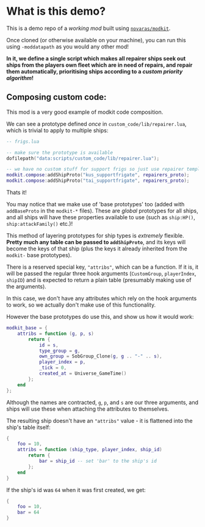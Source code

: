 # What is this demo?

This is a demo repo of a _working mod_ built using [`novaras/modkit`](https://github.com/Novaras/modkit).

Once cloned (or otherwise available on your machine), you can run this using `-moddatapath` as you would any other mod!

**In it, we define a single script which makes all repairer ships seek out ships from the players own fleet which are in need of repairs, and repair them automatically, prioritising ships according to a _custom priority algorithm_!**

## Composing custom code:

This mod is a very good example of modkit code composition.

We can see a prototype defined _once_ in `custom_code/lib/repairer.lua`, which is trivial to apply to multiple ships:

```lua
-- frigs.lua

-- make sure the prototype is available
dofilepath("data:scripts/custom_code/lib/repairer.lua");

-- we have no custom stuff for support frigs so just use repairer template directly
modkit.compose:addShipProto("kus_supportfrigate", repairers_proto);
modkit.compose:addShipProto("tai_supportfrigate", repairers_proto);
```

Thats it!

You may notice that we make use of 'base prototypes' too (added with `addBaseProto` in the `modkit-*` files). These are _global_ prototypes for all ships, and all ships will have these properties available to use (such as `ship:HP()`, `ship:attackFamily()` etc.)!

This method of layering prototypes for ship types is _extremely_ flexible. **Pretty much any table can be passed to `addShipProto`**, and its keys will become the keys of that ship (plus the keys it already inherited from the `modkit-` base prototypes).

There is a reserved special key, `"attribs"`, which can be a function. If it is, it will be passed the regular three hook arguments (`CustomGroup`, `playerIndex`, `shipID`) and is expected to return a plain table (presumably making use of the arguments).

In this case, we don't have any attributes which rely on the hook arguments to work, so we actually don't make use of this functionality.

However the base prototypes do use this, and show us how it would work:

```lua
modkit_base = {
	attribs = function (g, p, s)
		return {
			id = s,
			type_group = g,
			own_group = SobGroup_Clone(g, g .. "-" .. s),
			player_index = p,
			_tick = 0,
			created_at = Universe_GameTime()
		};
	end
};
```

Although the names are contracted, `g`, `p`, and `s` are our three arguments, and ships will use these when attaching the attributes to themselves.

The resulting ship doesn't have an `"attribs"` value - it is flattened into the ship's table itself:

```lua
{
	foo = 10,
	attribs = function (ship_type, player_index, ship_id)
		return {
			bar = ship_id -- set 'bar' to the ship's id
		};
	end
}
```

If the ship's id was `64` when it was first created, we get:

```lua
{
	foo = 10,
	bar = 64
}
```
